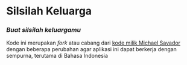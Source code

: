 # Silsilah Keluarga

### _Buat silsilah keluargamu_

Kode ini merupakan _fork_ atau cabang dari [kode milik Michael Savador](https://github.com/michelesalvador/FamilyGem/) dengan beberapa perubahan agar aplikasi ini dapat berkerja dengan sempurna, terutama di Bahasa Indonesia
